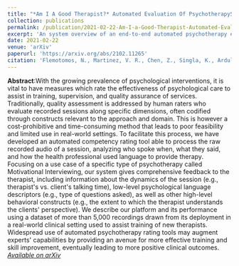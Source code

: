 ```yaml
---
title: "*Am I A Good Therapist?* Automated Evaluation Of PsychotherapySkills Using Speech And Language Technologies"
collection: publications
permalink: /publication/2021-02-22-Am-I-a-Good-Therapist-Automated-Evaluation-of-Pyschotherapy-Skills-Using-Speech-and-Language-Technologies
excerpt: 'An system overview of an end-to-end automated psychotherapy evaluation pipeline developed by a large multi-year collaboration'
date: 2021-02-22
venue: 'arXiv'
paperurl: 'https://arxiv.org/abs/2102.11265'
citation: 'Flemotomos, N., Martinez, V. R., Chen, Z., Singla, K., Ardulov, V., Peri, R., ... & Narayanan, S. (2021). "Am I A good therapist?" automated evaluation of psychotherapy skills using speech and language technologies. CoRR, abs/2102.11265.'
---
```

**Abstract**:With the growing prevalence of psychological interventions, it is vital to have measures which rate the effectiveness of psychological care to assist in training, supervision, and quality assurance of services. Traditionally, quality assessment is addressed by human raters who evaluate recorded sessions along specific dimensions, often codified through constructs relevant to the approach and domain. This is however a cost-prohibitive and time-consuming method that leads to poor feasibility and limited use in real-world settings. To facilitate this process, we have developed an automated competency rating tool able to process the raw recorded audio of a session, analyzing who spoke when, what they said, and how the health professional used language to provide therapy. Focusing on a use case of a specific type of psychotherapy called Motivational Interviewing, our system gives comprehensive feedback to the therapist, including information about the dynamics of the session (e.g., therapist's vs. client's talking time), low-level psychological language descriptors (e.g., type of questions asked), as well as other high-level behavioral constructs (e.g., the extent to which the therapist understands the clients' perspective). We describe our platform and its performance using a dataset of more than 5,000 recordings drawn from its deployment in a real-world clinical setting used to assist training of new therapists. Widespread use of automated psychotherapy rating tools may augment experts' capabilities by providing an avenue for more effective training and skill improvement, eventually leading to more positive clinical outcomes.
[<i>Available on arXiv</i>](https://arxiv.org/abs/2102.11265)
